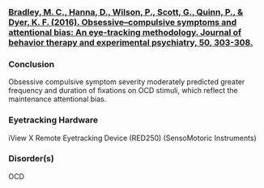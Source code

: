 ### [Bradley, M. C., Hanna, D., Wilson, P., Scott, G., Quinn, P., & Dyer, K. F. (2016). Obsessive–compulsive symptoms and attentional bias: An eye-tracking methodology. Journal of behavior therapy and experimental psychiatry, 50, 303-308.](https://www.ncbi.nlm.nih.gov/pubmed/26605829)
### Conclusion
Obsessive compulsive symptom severity moderately predicted greater frequency and duration of fixations on OCD stimuli, which reflect the maintenance attentional bias.
### Eyetracking Hardware
iView X Remote Eyetracking Device (RED250) (SensoMotoric Instruments)
### Disorder(s)
OCD
